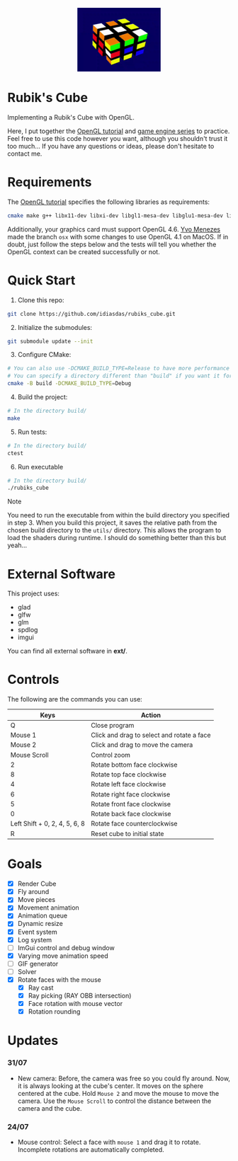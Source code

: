 <p align="center">
<a href="url"><img src="utils/doc/cube.gif" height="144" width="188" ></a>
</p>

# Rubik's Cube

Implementing a Rubik's Cube with OpenGL.

Here, I put together the [OpenGL tutorial](http://www.opengl-tutorial.org/) and [game engine series](https://www.youtube.com/playlist?list=PLlrATfBNZ98dC-V-N3m0Go4deliWHPFwT) to practice. Feel free to use this code however you want, although you shouldn't trust it too much... If you have any questions or ideas, please don't hesitate to contact me.

# Requirements

The [OpenGL tutorial](http://www.opengl-tutorial.org/beginners-tutorials/tutorial-1-opening-a-window/) specifies the following libraries as requirements:

``` bash
cmake make g++ libx11-dev libxi-dev libgl1-mesa-dev libglu1-mesa-dev libxrandr-dev libxext-dev libxcursor-dev libxinerama-dev libxi-dev
```

Additionally, your graphics card must support OpenGL 4.6. [Yvo Menezes](https://github.com/yvomenezes) made the branch `osx` with some changes to use OpenGL 4.1 on MacOS. If in doubt, just follow the steps below and the tests will tell you whether the OpenGL context can be created successfully or not.

# Quick Start

1. Clone this repo:

```bash
git clone https://github.com/idiasdas/rubiks_cube.git
```

2. Initialize the submodules:

```bash
git submodule update --init
```

3. Configure CMake:

```bash
# You can also use -DCMAKE_BUILD_TYPE=Release to have more performance
# You can specify a directory different than "build" if you want it for some reason
cmake -B build -DCMAKE_BUILD_TYPE=Debug
```

4. Build the project:

```bash
# In the directory build/
make
```

5. Run tests:

```bash
# In the directory build/
ctest
```

6. Run executable

```bash
# In the directory build/
./rubiks_cube
```

> [!NOTE]
> You need to run the executable from within the build directory you specified in step 3. When you build this project, it saves the relative path from the chosen build directory to the `utils/` directory. This allows the program to load the shaders during runtime. I should do something better than this but yeah...

# External Software

This project uses:

- glad
- glfw
- glm
- spdlog
- imgui

You can find all external software in **ext/**.

# Controls

The following are the commands you can use:

|Keys|Action|
|-|-|
|Q| Close program|
|Mouse 1| Click and drag to select and rotate a face|
|Mouse 2| Click and drag to move the camera|
|Mouse Scroll| Control zoom|
|2| Rotate bottom face clockwise|
|8| Rotate top face clockwise|
|4| Rotate left face clockwise|
|6| Rotate right face clockwise|
|5| Rotate front face clockwise|
|0| Rotate back face clockwise|
|Left Shift + 0, 2, 4, 5, 6, 8 | Rotate face counterclockwise|
|R| Reset cube to initial state|

# Goals

- [x] Render Cube
- [x] Fly around
- [x] Move pieces
- [x] Movement animation
- [x] Animation queue
- [x] Dynamic resize
- [x] Event system
- [x] Log system
- [ ] ImGui control and debug window
- [x] Varying move animation speed
- [ ] GIF generator
- [ ] Solver
- [x] Rotate faces with the mouse
    - [x] Ray cast
    - [x] Ray picking (RAY OBB intersection)
    - [x] Face rotation with mouse vector
    - [x] Rotation rounding

# Updates

### 31/07

- New camera: Before, the camera was free so you could fly around. Now, it is always looking at the cube's center. It moves on the sphere centered at the cube. Hold `Mouse 2` and move the mouse to move the camera. Use the `Mouse Scroll` to control the distance between the camera and the cube.

### 24/07

- Mouse control: Select a face with `mouse 1` and drag it to rotate. Incomplete rotations are automatically completed.
